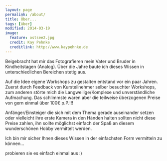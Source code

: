 ```yaml
---
layout: page
permalink: /about/
title: Über...
tags: [über]
modified: 2014-03-19
image:
  feature: ostsee2.jpg
  credit: Kay Pehnke
  creditlink: http://www.kaypehnke.de
---
```


Beigebracht hat mir das Fotografieren mein Vater und Bruder in Kindheitstagen (Analog). Über die Jahre baute ich dieses Wissen in unterschiedlichen Bereichen stetig aus. 
 
Auf die Idee eigene Workshops zu gestalten entstand vor ein paar Jahren. Zuerst durch Feedback von Kursteilnehmer selber besuchter Workshops, zum anderen störte mich die Langweilige/Komplexe und unverständliche Aufmachung. Das schlimmste waren aber die teilweise überzogenen Preise von gern einmal über 100€ p.P.!!!

Anfänger/Einsteiger die sich mit dem Thema gerade auseinander setzen oder vielleicht  ihre erste Kamera in den Händen halten sollten nicht diese Preise zahlen, ihn sollte möglichst einfach der Spaß an diesem wunderschönen Hobby vermittelt werden.  

Ich bin mir sicher Ihnen dieses Wissen in der einfachsten Form vermitteln zu können... 

probieren sie es einfach einmal aus :)